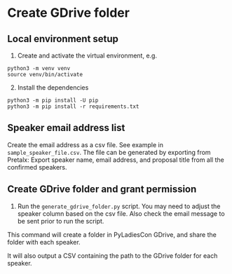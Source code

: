 # Create GDrive folder

## Local environment setup

1. Create and activate the virtual environment, e.g.

```
python3 -m venv venv
source venv/bin/activate
```

2. Install the dependencies

```
python3 -m pip install -U pip
python3 -m pip install -r requirements.txt
```
## Speaker email address list

Create the email address as a csv file. See example in ``sample_speaker_file.csv``.
The file can be generated by exporting from Pretalx: Export speaker name, email address, and proposal title from all the confirmed speakers.

## Create GDrive folder and grant permission

1. Run the ``generate_gdrive_folder.py`` script. You may need to adjust the speaker column based on the csv file. Also
   check the email message to be sent prior to run the script.

This command will create a folder in PyLadiesCon GDrive, and share the folder with each speaker.

It will also output a CSV containing the path to the GDrive folder for each speaker.

